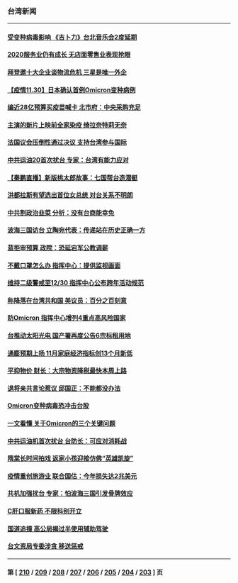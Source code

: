 ### 台湾新闻
---
#### [受变种病毒影响 《吉卜力》台北音乐会2度延期](../../pages/ncid1349361/n13407244.md) 
#### [2020服务业仍有成长 无店面零售业表现抢眼](../../pages/ncid1349361/n13407951.md) 
#### [拜登邀十大企业谈物流危机 三星是唯一外企](../../pages/ncid1349361/n13407954.md) 
#### [【疫情11.30】日本确认首例Omicron变种病例](../../pages/ncid1349361/n13407543.md) 
#### [编近28亿预算买疫苗喊卡 北市府：中央采购充足](../../pages/ncid1349361/n13407868.md) 
#### [主演的新片上映前全家染疫 绮拉奈特莉无奈](../../pages/ncid1349361/n13407453.md) 
#### [法国议会压倒性通过决议 支持台湾参与国际](../../pages/ncid1349361/n13407368.md) 
#### [中共运油20首次扰台 专家：台湾有能力应对](../../pages/ncid1349361/n13406298.md) 
#### [【秦鹏直播】新版桃太郎故事：七国帮台造潜艇](../../pages/ncid1349361/n13406660.md) 
#### [洪都拉斯有望选出首位女总统 对台关系不明朗](../../pages/ncid1349361/n13406567.md) 
#### [中共割政治韭菜 分析：没有台商能幸免](../../pages/ncid1349361/n13406038.md) 
#### [波海三国访台 立陶宛代表：传递站在历史正确一方](../../pages/ncid1349361/n13405851.md) 
#### [蓝拒审预算 政院：恐延宕军公教调薪](../../pages/ncid1349361/n13405845.md) 
#### [不戴口罩怎么办 指挥中心：提供监视画面](../../pages/ncid1349361/n13405945.md) 
#### [维持二级警戒至12/30   指挥中心公布跨年活动规范](../../pages/ncid1349361/n13405695.md) 
#### [称降落在台湾共和国 美议员：百分之百刻意](../../pages/ncid1349361/n13405668.md) 
#### [防Omicron 指挥中心增列4重点高风险国家](../../pages/ncid1349361/n13405693.md) 
#### [台推动太阳光电 国产署再度公告6宗标租用地](../../pages/ncid1349361/n13405654.md) 
#### [通膨预期上扬 11月家庭经济指标创13个月新低](../../pages/ncid1349361/n13405656.md) 
#### [平抑物价 财长：大宗物资降税最快本周上路](../../pages/ncid1349361/n13405659.md) 
#### [退将亲共言论惹议 邱国正：不能都没办法](../../pages/ncid1349361/n13405663.md) 
#### [Omicron变种病毒恐冲击台股](../../pages/ncid1349361/n13405396.md) 
#### [一文看懂 关于Omicron的三个关键问题](../../pages/ncid1349361/n13406253.md) 
#### [中共运油机首次扰台 台防长：可应对消耗战](../../pages/ncid1349361/n13405781.md) 
#### [隋棠长时间拍戏 返家小孩迎接仿佛“英雄凯旋”](../../pages/ncid1349361/n13405583.md) 
#### [疫情重创旅游业 联合国估：今年损失达2兆美元](../../pages/ncid1349361/n13405848.md) 
#### [共机加强扰台 专家：怕波海三国引发骨牌效应](../../pages/ncid1349361/n13405842.md) 
#### [C肝口服新药 不限科别开立](../../pages/ncid1349361/n13405856.md) 
#### [国道追撞 高公局揭过半使用辅助驾驶](../../pages/ncid1349361/n13405860.md) 
#### [台文资局专委涉贪 移送惩戒](../../pages/ncid1349361/n13405854.md) 

---
#### 第 [ [210](./210.md) / [209](./209.md) / [208](./208.md) / [207](./207.md) / [206](./206.md) / [205](./205.md) / [204](./204.md) / [203](./203.md) ] 页
